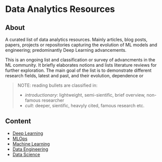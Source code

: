 # Data Analytics Resources

## About

A curated list of data analytics resources. Mainly articles, blog posts, papers, projects or repositories capturing the evolution of ML models and engineering; predominantly Deep Learning advancements.

This is an ongoing list and classification or survey of advancments in the ML community. It briefly elaborates notions and lists literature reviews for further exploration. The main goal of the list is to demonstrate different research fields, latest and past, and their evolution, dependence or 

> NOTE: reading bullets are classified in:
> - *introductionary*: lightweight, semi-sientific, brief overview, non-famous researcher
> - *cult*: deeper, sientific, heavyly cited, famous research
> etc. 


## Content

- [Deep Learning](01_deep_learning.md)
- [MLOps](02_ml_ops.md)
- [Machine Learning](03_machine_learning.md)
- [Data Engineering](04_data_engineering.md)
- [Data Science](05_data_science.md)



